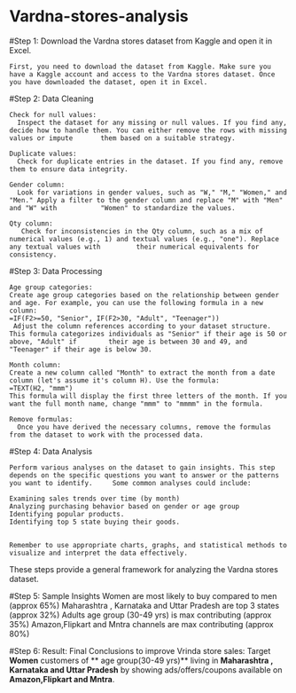 # Vardna-stores-analysis
   
#Step 1:
     Download the Vardna stores dataset from Kaggle and open it in Excel.

    First, you need to download the dataset from Kaggle. Make sure you have a Kaggle account and access to the Vardna stores dataset. Once you have downloaded the dataset, open it in Excel.

#Step 2: 
    Data Cleaning

    Check for null values:
      Inspect the dataset for any missing or null values. If you find any, decide how to handle them. You can either remove the rows with missing values or impute       them based on a suitable strategy.

    Duplicate values:
      Check for duplicate entries in the dataset. If you find any, remove them to ensure data integrity.

    Gender column:
      Look for variations in gender values, such as "W," "M," "Women," and "Men." Apply a filter to the gender column and replace "M" with "Men" and "W" with           "Women" to standardize the values.

    Qty column:
       Check for inconsistencies in the Qty column, such as a mix of numerical values (e.g., 1) and textual values (e.g., "one"). Replace any textual values with         their numerical equivalents for consistency.

#Step 3:
   Data Processing

    Age group categories:
    Create age group categories based on the relationship between gender and age. For example, you can use the following formula in a new column:
    =IF(F2>=50, "Senior", IF(F2>30, "Adult", "Teenager"))
     Adjust the column references according to your dataset structure. This formula categorizes individuals as "Senior" if their age is 50 or above, "Adult" if        their age is between 30 and 49, and "Teenager" if their age is below 30.

    Month column:
    Create a new column called "Month" to extract the month from a date column (let's assume it's column H). Use the formula:
    =TEXT(H2, "mmm")
    This formula will display the first three letters of the month. If you want the full month name, change "mmm" to "mmmm" in the formula.

    Remove formulas:
      Once you have derived the necessary columns, remove the formulas from the dataset to work with the processed data.

#Step 4:
      Data Analysis

    Perform various analyses on the dataset to gain insights. This step depends on the specific questions you want to answer or the patterns you want to identify.     Some common analyses could include:

    Examining sales trends over time (by month)
    Analyzing purchasing behavior based on gender or age group
    Identifying popular products.
    Identifying top 5 state buying their goods.


    Remember to use appropriate charts, graphs, and statistical methods to visualize and interpret the data effectively.

These steps provide a general framework for analyzing the Vardna stores dataset.


#Step 5:
	Sample Insights
		Women are most likely to buy compared to men (approx 65%)
		Maharashtra , Karnataka and Uttar Pradesh are top 3 states (approx 32%)
		Adults age group (30-49 yrs)  is max contributing (approx 35%)
		Amazon,Flipkart and Mntra channels are max contributing (approx 80%)

#Step 6:
     Result:
       Final Conclusions to  improve Vrinda store sales:
	      Target **Women** customers of ** age group(30-49 yrs)** living in **Maharashtra , Karnataka and Uttar Pradesh** by showing ads/offers/coupons available on **Amazon,Flipkart and Mntra**. 



